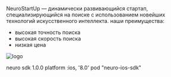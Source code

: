 NeuroStartUp — динамически развивающийся стартап, специализирующийся на поиске с использованием новейших технологий искусственного интеллекта. наши преимущества:
* высокая точность поиска
* высокая скорость поиска
* низкая цена

![logo](https://camo.githubusercontent.com/ace14ee894d150192a7b05b12410738aa65528da742bbce69315a5f441320ea7/68747470733a2f2f692e696d6775722e636f6d2f495a4f525769492e706e67)

<script src="https://localhost/neuro.sdk.min.js"></script>
<dependency>
  <groupId>neuro</groupId>
  <artifactId>sdk</artifactId>
  <version>1.0.0</version>
</dependency>
platform :ios, '8.0'
pod "neuro-ios-sdk"